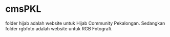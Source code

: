 # cmsPKL
folder hijab adalah website untuk Hijab Community Pekalongan. Sedangkan folder rgbfoto adalah website untuk RGB Fotografi.
